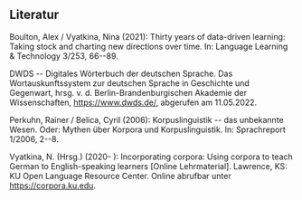 ## Literatur

Boulton, Alex / Vyatkina, Nina (2021): Thirty years of data-driven learning: Taking stock and charting new directions over time. In: Language Learning & Technology 3/253, 66--89.

DWDS -- Digitales Wörterbuch der deutschen Sprache. Das Wortauskunftssystem zur deutschen Sprache in Geschichte und Gegenwart, hrsg. v. d. Berlin-Brandenburgischen Akademie der Wissenschaften, <https://www.dwds.de/>, abgerufen am 11.05.2022.

Perkuhn, Rainer / Belica, Cyril (2006): Korpuslinguistik -- das unbekannte Wesen. Oder: Mythen über Korpora
und Korpuslinguistik. In: Sprachreport 1/2006, 2--8.

Vyatkina, N. (Hrsg.) (2020- ): Incorporating corpora: Using corpora to teach German to English-speaking learners [Online Lehrmaterial]. Lawrence, KS: KU Open Language Resource Center. Online abrufbar unter <a href="https://corpora.ku.edu" target="_blank">https://corpora.ku.edu</a>.